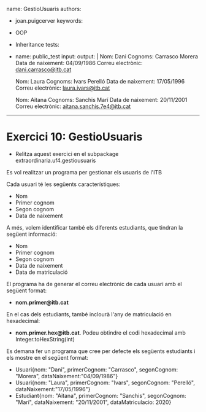 name: GestioUsuaris
authors: 
  - joan.puigcerver
keywords:
  - OOP
  - Inheritance
tests:
  - name: public_test
    input: 
    output: |
      Nom: Dani
      Cognoms: Carrasco Morera
      Data de naixement: 04/09/1986
      Correu electrònic: dani.carrasco@itb.cat

      Nom: Laura
      Cognoms: Ivars Perelló
      Data de naixement: 17/05/1996
      Correu electrònic: laura.ivars@itb.cat

      Nom: Aitana
      Cognoms: Sanchis Marí
      Data de naixement: 20/11/2001
      Correu electrònic: aitana.sanchis.7e4@itb.cat
---
# Exercici 10: GestioUsuaris
* Relitza aquest exercici en el subpackage extraordinaria.uf4.gestiousuaris

Es vol realitzar un programa per gestionar els usuaris de l'ITB

Cada usuari té les següents característiques:
* Nom
* Primer cognom
* Segon cognom
* Data de naixement

A més, volem identificar també els diferents estudiants, que tindran la següent informació:
* Nom
* Primer cognom
* Segon cognom
* Data de naixement
* Data de matriculació

El programa ha de generar el correu electrònic de cada usuari amb el següent format:
* __nom.primer@itb.cat__

En el cas dels estudiants, també inclourà l'any de matriculació en hexadecimal:
* __nom.primer.hex@itb.cat__. Podeu obtindre el codi hexadecimal amb Integer.toHexString(int)

Es demana fer un programa que cree per defecte els següents estudiants i els mostre en el següent format:
- Usuari{nom: "Dani", primerCognom: "Carrasco", segonCognom: "Morera", dataNaixement:"04/09/1986"}
- Usuari{nom: "Laura", primerCognom: "Ivars", segonCognom: "Perelló", dataNaixement:"17/05/1996"}
- Estudiant{nom: "Aitana", primerCognom: "Sanchis", segonCognom: "Marí", dataNaixement: "20/11/2001", dataMatriculacio: 2020}
